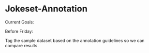# Jokeset-Annotation

Current Goals:

Before Friday:

Tag the sample dataset based on the annotation guidelines so we can compare results.
